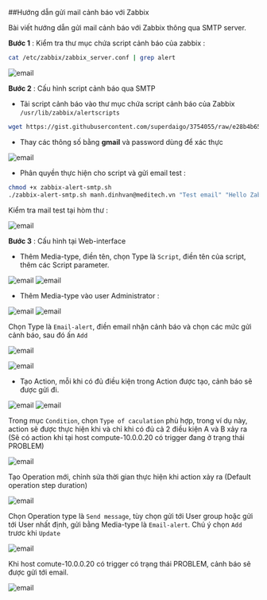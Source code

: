 ##Hướng dẫn gửi mail cảnh báo với Zabbix

Bài viết hướng dẫn gửi mail cảnh báo với Zabbix thông qua SMTP server.

**Bước 1** : Kiểm tra thư mục chứa script cảnh báo của zabbix :

```sh
cat /etc/zabbix/zabbix_server.conf | grep alert
```
![email](/images/email-00.png)

**Bước 2** : Cấu hình script cảnh báo qua SMTP

 -	Tải script cảnh báo vào thư mục chứa script cảnh báo của Zabbix `/usr/lib/zabbix/alertscripts` 
 
```sh
wget https://gist.githubusercontent.com/superdaigo/3754055/raw/e28b4b65110b790e4c3e4891ea36b39cd8fcf8e0/zabbix-alert-smtp.sh
```
 - Thay các thông số bằng **gmail** và password dùng để xác thực 
 
![email](/images/email-01.png)

 -	Phân quyền thực hiện cho script và gửi email test :
 
```sh
chmod +x zabbix-alert-smtp.sh
./zabbix-alert-smtp.sh manh.dinhvan@meditech.vn "Test email" "Hello Zabbix"
```

Kiểm tra mail test tại hòm thư :

![email](/images/email-02.png)

**Bước 3** : Cấu hình tại Web-interface

 -	Thêm Media-type, điền tên, chọn Type là `Script`, điền tên của script, thêm các Script parameter.
 
![email](/images/email-03.png)
![email](/images/email-04.png)

 -	Thêm Media-type vào user Administrator :
 
![email](/images/email-05.png)
![email](/images/email-06.png)

Chọn Type là `Email-alert`, điền email nhận cảnh báo và chọn các mức gửi cảnh báo, sau đó ấn `Add`

![email](/images/email-07.png)

![email](/images/email-07.png)

 -	Tạo Action, mỗi khi có đủ điều kiện trong Action được tạo, cảnh báo sẽ được gửi đi.

![email](/images/email-08.png)
![email](/images/email-09.png)

Trong mục `Condition`, chọn `Type of caculation` phù hợp, trong ví dụ này, action sẽ được thực hiện khi và chỉ khi có đủ cả 2 điều kiện A và B xảy ra (Sẽ có action khi tại host compute-10.0.0.20 có trigger đang ở trạng thái PROBLEM)

![email](/images/email-10.png)

Tạo Operation mới, chỉnh sửa thời gian thực hiện khi action xảy ra (Default operation step duration)

![email](/images/email-11.png)

Chọn Operation type là `Send message`, tùy chọn gửi tới User group hoặc gửi tới User nhất định, gửi bằng Media-type là `Email-alert`. Chú ý chọn `Add` trươc khi `Update`

![email](/images/email-12.png)

Khi host comute-10.0.0.20 có trigger có trạng thái PROBLEM, cảnh báo sẽ được gửi tới email.

![email](/images/email-13.png)


